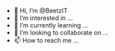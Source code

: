 - 👋 Hi, I’m @BeetzIT
- 👀 I’m interested in ...
- 🌱 I’m currently learning ...
- 💞️ I’m looking to collaborate on ...
- 📫 How to reach me ...

<!---
BeetzIT/BeetzIT is a ✨ special ✨ repository because its `README.md` (this file) appears on your GitHub profile.
You can click the Preview link to take a look at your changes.
--->
